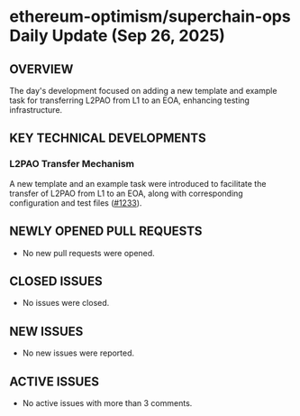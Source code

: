 # ethereum-optimism/superchain-ops Daily Update (Sep 26, 2025)
## OVERVIEW 
The day's development focused on adding a new template and example task for transferring L2PAO from L1 to an EOA, enhancing testing infrastructure.

## KEY TECHNICAL DEVELOPMENTS

### L2PAO Transfer Mechanism
A new template and an example task were introduced to facilitate the transfer of L2PAO from L1 to an EOA, along with corresponding configuration and test files ([#1233](https://github.com/ethereum-optimism/superchain-ops/pull/1233)).

## NEWLY OPENED PULL REQUESTS
- No new pull requests were opened.

## CLOSED ISSUES
- No issues were closed.

## NEW ISSUES
- No new issues were reported.

## ACTIVE ISSUES
- No active issues with more than 3 comments.